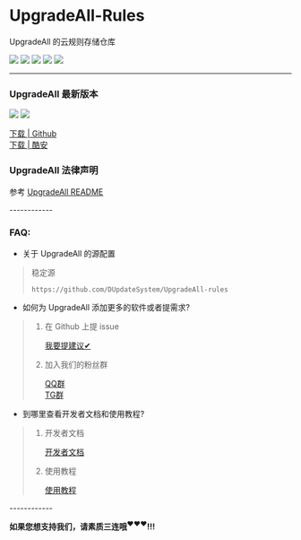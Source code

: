 # UpgradeAll-Rules

UpgradeAll 的云规则存储仓库

![](https://img.shields.io/github/stars/DUpdateSystem/UpgradeAll-rules?style=for-the-badge&logo=appveyor) ![](https://img.shields.io/github/forks/DUpdateSystem/UpgradeAll-rules?style=for-the-badge&logo=appveyor) ![](https://img.shields.io/github/issues/DUpdateSystem/UpgradeAll-rules?style=for-the-badge&logo=appveyor) ![](https://img.shields.io/github/workflow/status/DUpdateSystem/UpgradeAll-rules/Automkconfig?style=for-the-badge) ![](https://img.shields.io/github/workflow/status/DUpdateSystem/UpgradeAll-rules/issue%20to%20project?style=for-the-badge)

------

### UpgradeAll 最新版本
![](https://img.shields.io/github/v/tag/DUpdateSystem/UpgradeAll?logo=appveyor&style=for-the-badge) ![](https://img.shields.io/github/v/release/DUpdateSystem/UpgradeAll?logo=appveyor&style=for-the-badge)

[下载 | Github](https://github.com/DUpdateSystem/UpgradeAll/releases)  
[下载 | 酷安](https://www.coolapk.com/apk/net.xzos.upgradeall)
### UpgradeAll 法律声明

参考 [UpgradeAll README](https://github.com/DUpdateSystem/UpgradeAll/blob/master/README.md#%E6%B3%95%E5%BE%8B%E5%A3%B0%E6%98%8E)

​------------

### FAQ:​
* 关于 UpgradeAll 的源配置​
> 稳定源
>
> `https://github.com/DUpdateSystem/UpgradeAll-rules`

* 如何为 UpgradeAll 添加更多的软件或者提需求?
> 1. 在 Github 上提 issue
>
>     [我要提建议✔](https://github.com/DUpdateSystem/UpgradeAll-rules/issues)
>
> 2. 加入我们的粉丝群
>
>     [QQ群](https://jq.qq.com/?_wv=1027&k=5NC9Q9h)  
>     [TG群](https://t.me/DUpdateSystem)

* 到哪里查看开发者文档和使用教程?
> 1. 开发者文档
>
>     [开发者文档](https://github.com/xz-dev/UpgradeAll-rules/wiki)
>
> 2. 使用教程
>
>     [使用教程](https://upgradeall.now.sh/)

​------------

**如果您想支持我们，请素质三连哦<sup>❤️❤️❤️</sup>!!!**

